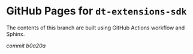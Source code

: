 # GitHub Pages for `dt-extensions-sdk`

The contents of this branch are built using GitHub Actions workflow and Sphinx.

*commit b0a20a*
